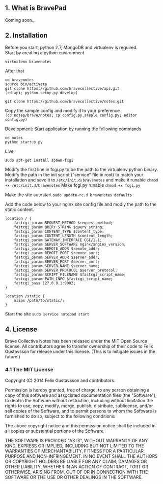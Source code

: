 ## 1. What is BravePad

Coming soon...

## 2. Installation

Before you start, python 2.7, MongoDB and virtualenv is required.  
Start by creating a python environment

    virtualenv bravenotes

After that

    cd bravenotes
    source bin/activate
	git clone https://github.com/bravecollective/api.git
    (cd api; python setup.py develop)
	
    git clone https://github.com/bravecollective/notes.git

Copy the sample config and modify it to your preference  
``(cd notes/brave/notes; cp config.py.sample config.py; editor config.py)``

    
Development:
Start application by running the following commands

    cd notes
    python startup.py
    
Live:

    sudo apt-get install spawn-fcgi

Modify the first line in fcgi.py to be the path to the virtualenv python binary.
Modify the path in the init script ("service" file in root) to match your installation and save it to ``/etc/init.d/bravenotes`` and make it runable ``chmod +x /etc/init.d/bravenotes``
Make fcgi.py runable ``chmod +x fcgi.py``

Make the site autostart ``sudo update-rc.d bravenotes defaults``

Add the code below to your nginx site config file and modiy the path to the static content.

    location / {
        fastcgi_param REQUEST_METHOD $request_method;
        fastcgi_param QUERY_STRING $query_string;
        fastcgi_param CONTENT_TYPE $content_type;
        fastcgi_param CONTENT_LENGTH $content_length;
        fastcgi_param GATEWAY_INTERFACE CGI/1.1;
        fastcgi_param SERVER_SOFTWARE nginx/$nginx_version;
        fastcgi_param REMOTE_ADDR $remote_addr;
        fastcgi_param REMOTE_PORT $remote_port;
        fastcgi_param SERVER_ADDR $server_addr;
        fastcgi_param SERVER_PORT $server_port;
        fastcgi_param SERVER_NAME $server_name;
        fastcgi_param SERVER_PROTOCOL $server_protocol;
        fastcgi_param SCRIPT_FILENAME $fastcgi_script_name;
        fastcgi_param PATH_INFO $fastcgi_script_name;
        fastcgi_pass 127.0.0.1:9002;
    }

    location /static {
        alias /path/to/static/;
    }
    
Start the site ``sudo service notepad start``

## 4. License
Brave Collective Notes has been released under the MIT Open Source license.  All contributors agree to transfer ownership of their code to Felix Gustavsson for release under this license.  (This is to mitigate issues in the future.)


### 4.1 The MIT License

Copyright (C) 2014 Felix Gustavsson and contributors.

Permission is hereby granted, free of charge, to any person obtaining a copy of this software and associated documentation files (the "Software"), to deal in the Software without restriction, including without limitation the rights to use, copy, modify, merge, publish, distribute, sublicense, and/or sell copies of the Software, and to permit persons to whom the Software is furnished to do so, subject to the following conditions:

The above copyright notice and this permission notice shall be included in all copies or substantial portions of the Software.

THE SOFTWARE IS PROVIDED "AS IS", WITHOUT WARRANTY OF ANY KIND, EXPRESS OR IMPLIED, INCLUDING BUT NOT LIMITED TO THE WARRANTIES OF MERCHANTABILITY, FITNESS FOR A PARTICULAR PURPOSE AND NON-INFRINGEMENT. IN NO EVENT SHALL THE AUTHORS OR COPYRIGHT HOLDERS BE LIABLE FOR ANY CLAIM, DAMAGES OR OTHER LIABILITY, WHETHER IN AN ACTION OF CONTRACT, TORT OR OTHERWISE, ARISING FROM, OUT OF OR IN CONNECTION WITH THE SOFTWARE OR THE USE OR OTHER DEALINGS IN THE SOFTWARE.
